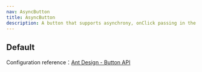 ```yaml
---
nav: AsyncButton
title: AsyncButton
description: A button that supports asynchrony, onClick passing in the asynchrony function automatically displays loading
---
```


## Default

<code src="./demos/AsyncButton.tsx"></code>

Configuration reference：[Ant Design - Button API](https://ant.design/components/button-cn#api)
